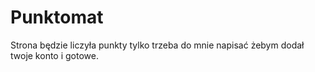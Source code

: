 # Punktomat
Strona będzie liczyła punkty tylko trzeba do mnie napisać żebym dodał twoje konto i gotowe.
